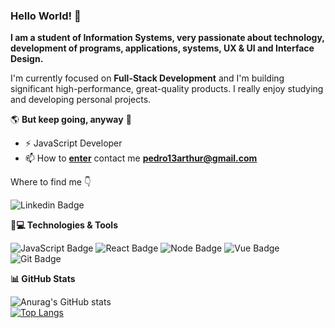 ### Hello World! 👋

**I am a student of Information Systems, very passionate about technology, development of programs, applications, systems, UX & UI and Interface Design.**

I'm currently focused on **Full-Stack Development** and I'm building significant high-performance, great-quality products. I really enjoy studying and developing personal projects.

🌎 **But keep going, anyway** 🧠

- ⚡ JavaScript Developer
- 📫 How to **[enter](mailto:pedro13arthur@gmail.com)** contact me **[pedro13arthur@gmail.com](mailto:pedro13arthur@gmail.com)**

Where to find me  👇
 
![Linkedin Badge](https://img.shields.io/badge/LinkedIn-0077B5?style=for-the-badge&logo=linkedin&logoColor=white&link=https://www.linkedin.com/in/pedro-arthur-74b0b91a2/)

**🚀💻 Technologies & Tools**

![JavaScript Badge](https://img.shields.io/badge/JavaScript-F7DF1E?style=for-the-badge&logo=javascript&logoColor=black) ![React Badge](https://img.shields.io/badge/React-20232A?style=for-the-badge&logo=react&logoColor=61DAFB) ![Node Badge](https://img.shields.io/badge/Node.js-43853D?style=for-the-badge&logo=node.js&logoColor=white) ![Vue Badge](https://img.shields.io/badge/-Vue-4fc08d?style=for-the-badge&logo=Vue.js&logoColor=fff) ![Git Badge](https://img.shields.io/badge/Git-F05032?style=for-the-badge&logo=git&logoColor=white)

**📊 GitHub Stats**

![Anurag's GitHub stats](https://github-readme-stats.vercel.app/api?username=Pedro-Arthur&show_icons=true&theme=dracula)
<br />
[![Top Langs](https://github-readme-stats.vercel.app/api/top-langs/?username=Pedro-Arthur&layout=compact)](https://github.com/Pedro-Arthur/github-readme-stats)

